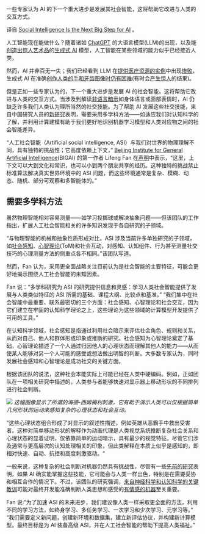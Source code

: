 <!-- 
# 社会智能是AI的下一个重大进步
https://cdn.thenewstack.io/media/2023/07/9ebd1277-pexels-pixabay-207924-1024x701.jpg 
-->

一些专家认为 AI 的下一个重大进步是发展其社会智能，这将帮助它改进与人类的交互方式。

译自 [Social Intelligence Is the Next Big Step for AI](https://thenewstack.io/social-intelligence-is-the-next-big-step-for-ai/) 。

人工智能现在能做什么？随着诸如 [ChatGPT](https://thenewstack.io/chatgpt-smart-but-not-smart-enough/) 的大语言模型(LLM)的出现，以及能[创造出惊人艺术品](https://thenewstack.io/the-power-and-ethical-dilemma-of-ai-image-generation-models/)的[生成式 AI](https://thenewstack.io/is-generative-ai-augmenting-our-jobs-or-about-to-take-them/) 模型，人工智能在某些领域的能力似乎已经接近人类。

然而，AI 并非百无一失；我们已经看到 LLM 在[提供医疗资源的实例](https://www.cnn.com/2023/06/07/health/chatgpt-health-crisis-responses-wellness/index.html)中出现[惨败](https://www.psychiatrist.com/news/neda-suspends-ai-chatbot-for-giving-harmful-eating-disorder-advice/)，生成式 AI 在准确[创作人类的手和牙齿图像时仍有困难](https://decrypt.co/125865/generative-ai-art-images-hands-fingers-teeth)(有时会[产生惊人](https://knowyourmeme.com/memes/ai-drawing-hands)的结果)。

但是正如一些专家认为的，下一个重大进步是发展 AI 的社会智能，这将帮助它改进与人类的交互方式。当涉及到解读[非语言暗示](https://www.verywellmind.com/understanding-emotions-through-facial-expressions-3024851)如身体语言或面部表情时，AI 仍缺乏许多我们人类认为理所当然的社交技能。为了帮助 AI 发展这些社交技能，来自中国研究人员的[新研究](https://www.sciopen.com/article/pdf/10.26599/AIR.2022.9150010.pdf)表明，需要采用多学科方法——如适应我们对认知科学的了解，并利用计算建模有助于我们更好地识别机器学习模型和人类对应物之间的社会智能差异。

“人工社会智能（Artificial social intelligence, ASI）与我们对世界的物理理解不同，具有独特的挑战性；它高度依赖上下文，” [Beijing Institute for General Artificial Intelligence](https://www.bigai.ai/)(BIGAI) 的第一作者 Lifeng Fan 在[声明](https://www.eurekalert.org/news-releases/982354)中表示，“这里，上下文可以大到文化和常识，也可以小到两个朋友共享的经历。这种独特的挑战禁止标准算法解决真实世界环境中的 ASI 问题，而这些环境通常是复杂、模糊、动态、随机、部分可观察和多智能体的。”

## 需要多学科方法

虽然物理智能相对容易测量——如学习投掷球或解决抽象问题——但该团队的工作指出，扩展人工社会智能相关的许多知识发现于各自研究的子领域。

“与物理智能的机械和抽象性质形成对比，ASI 涉及当前许多单独研究的子领域，如[社会感知](https://www.encyclopedia.com/medicine/anatomy-and-physiology/anatomy-and-physiology/social-perception)、[心智理论](https://www.verywellmind.com/theory-of-mind-4176826)(ToM)和社会互动，对感知、认知组件、行为甚至测量社交技巧的心理测量方法的侧重点各不相同。”该团队写道。

然而，Fan 认为，采用更全面战略关注目前认为是社会智能的主要特征，可能会更好地揭示围绕人工社会智能的未知因素。

Fan 说：“多学科研究为 ASI 的研究提供信息和灵感：学习人类社会智能提供了发展与人类类似特征的 ASI 所需的基础、课程大纲、比较点和基准。” “我们集中在社会智能中最重要、联系最密切的三个方面：社会感知、心智理论和社会交互，因为它们建立在牢固的认知科学理论之上，这些理论为这些领域的计算模型开发提供了可用的工具。”

在认知科学领域，社会感知是指通过利用社会暗示来评估社会角色、规则和关系，从而对自己、他人和群体形成印象或推断的研究。社会感知为心智理论奠定了基础，心智理论描述了一个人通过归因他人的心理状态而理解其他人的能力——从而使某人能够对另一个人可能的感受或想法做出明智的判断。大多数专家认为，同时发展社会感知和心智理论是成功社交的关键方面。

根据该团队的说法，这种社会本能实际上可能已经在人类中硬编码。例如，正如团队在一项相关研究中描述的，人类参与者能够快速对显示器上移动形状的不同排列进行社会判断。

![](https://cdn.thenewstack.io/media/2023/07/ab6502ae-social-intelligence-ai-fan-bigai.jpg)
*这幅图像显示了所谓的海德-西姆梅利刺激，它有助于演示人类可以仅根据简单几何形状的运动来感知复杂的心理状态和社会互动。*

“这些心理状态组合形成了对显示的叙述性描述，例如英雄从恶霸手中救出受害者。这种对简单移动形状的解释作为动画代理是人类视觉系统推断复杂社会关系和心理状态的显着证明，仅依靠简单的运动暗示，具有最少的视觉特征。尽管它们涉及通常与更高层次的认知处理相关的印象，但此类解释在本质上似乎是感知的，即相对快速、自动、抗拒和高度刺激驱动。“

一般来说，这种复杂的社会判断对机器仍然具有挑战性，尽管有一些[先前的研究](https://thenewstack.io/ai-algorithm-social-skills-cooperates-better-humans/)表明，如果 AI 确实能掌握这些技能，它可能会与人类一样出色，特别是在需要妥协和相互合作的情况下。不过，该团队的研究强调，[来自神经科学和认知科学的关键教训](https://thenewstack.io/stronger-artificial-intelligence-needs-neuroscience-inspiration/)可能对最终开发能准确判断人类思想和感受的[有情感的机器](https://thenewstack.io/affective-computing-emotionally-intelligent-machines/)至关重要。

Fan 说:“为了加速 ASI 的未来进步，我们建议像人类一样采取更全面的方法，利用不同的学习方法，如终身学习、多任务学习、一次学习和少次学习、元学习等。” “我们需要定义新问题，创建新环境和数据集，建立新评估协议，并构建新计算模型。最终目标是为 AI 装备高级 ASI，并在人工社会智能的帮助下提高人类福祉。”
